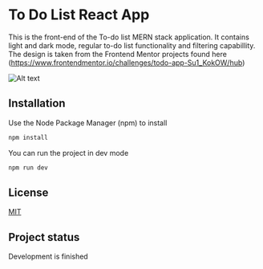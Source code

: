 # To Do List React App
This is the front-end of the To-do list MERN stack application. It contains light and dark mode, regular to-do list functionality and filtering capabillity.
The design is taken from the Frontend Mentor projects found here (https://www.frontendmentor.io/challenges/todo-app-Su1_KokOW/hub)

![Alt text]("https://ibb.co/WvTp7ws")

## Installation
Use the Node Package Manager (npm) to install

```bash
npm install
```

You can run the project in dev mode
```bash
npm run dev
```

## License
[MIT](https://choosealicense.com/licenses/mit/)

## Project status
Development is finished